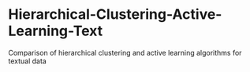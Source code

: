 # Hierarchical-Clustering-Active-Learning-Text
Comparison of hierarchical clustering and active learning algorithms for textual data

